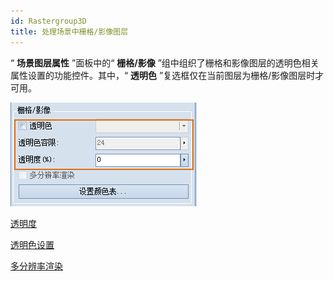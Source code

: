 ```yaml
---
id: Rastergroup3D
title: 处理场景中栅格/影像图层  
---  
```

“ **场景图层属性** ”面板中的“ **栅格/影像** ”组中组织了栅格和影像图层的透明色相关属性设置的功能控件。其中，“ **透明色**
”复选框仅在当前图层为栅格/影像图层时才可用。  

![](img/RasterGroup3D.png)  

  
 [透明度](LayerTransparent)

 [透明色设置](TransparentColor)

 [多分辨率渲染](MultiResolution)

